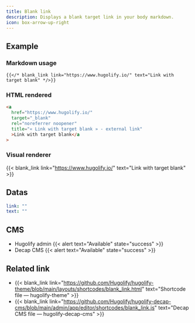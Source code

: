 ```yaml
---
title: Blank link
description: Displays a blank target link in your body markdown.
icon: box-arrow-up-right
---
```


## Example

### Markdown usage

```go-html-template
{{</* blank_link link="https://www.hugolify.io/" text="Link with target blank" */>}}
```

### HTML rendered

```html
<a
  href="https://www.hugolify.io/"
  target="_blank"
  rel="noreferrer noopener"
  title="« Link with target blank » - external link"
  >Link with target blank</a
>
```

### Visual renderer

{{< blank_link link="https://www.hugolify.io/" text="Link with target blank" >}}

## Datas

```yml
link: ""
text: ""
```

## CMS

- Hugolify admin {{< alert text="Available" state="success" >}}
- Decap CMS {{< alert text="Available" state="success" >}}

## Related link

- {{< blank_link link="https://github.com/Hugolify/hugolify-theme/blob/main/layouts/shortcodes/blank_link.html" text="Shortcode file — hugolify-theme" >}}
- {{< blank_link link="https://github.com/Hugolify/hugolify-decap-cms/blob/main/admin/app/editor/shortcodes/blank_link.js" text="Decap CMS file — hugolify-decap-cms" >}}